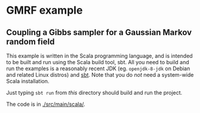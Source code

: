 # GMRF example

## Coupling a Gibbs sampler for a Gaussian Markov random field

This example is written in the Scala programming language, and is intended to be built and run using the Scala build tool, sbt. All you need to build and run the examples is a reasonably recent JDK (eg. `openjdk-8-jdk` on Debian and related Linux distros) and [sbt](https://www.scala-sbt.org/). Note that you do *not* need a system-wide Scala installation.

Just typing `sbt run` from *this* directory should build and run the project.

The code is in [./src/main/scala/](src/main/scala/).

